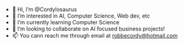 - 👋 Hi, I’m @Cordylosaurus
- 👀 I’m interested in AI, Computer Science, Web dev, etc
- 🌱 I’m currently learning Computer Science
- 💞️ I’m looking to collaborate on AI focused business projects!
- 📫 You cann reach me through email at robbecordy@hotmail.com

<!---
Cordylosaurus/Cordylosaurus is a ✨ special ✨ repository because its `README.md` (this file) appears on your GitHub profile.
You can click the Preview link to take a look at your changes.
--->
